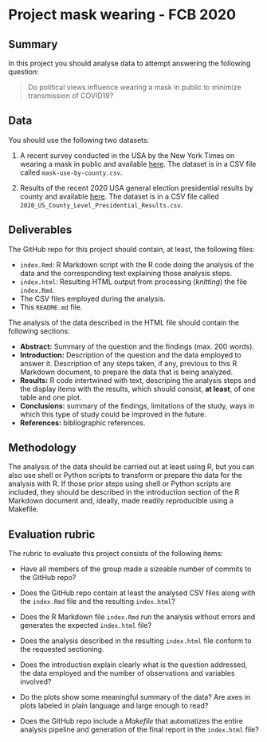 # Project mask wearing - FCB 2020

## Summary

In this project you should analyse data to attempt answering the following question:

> Do political views influence wearing a mask in public to minimize transmission of COVID19?

## Data

You should use the following two datasets:

1. A recent survey conducted in the USA by the New York Times on wearing a mask in public
and available [here](https://github.com/nytimes/covid-19-data/tree/master/mask-use). The
dataset is in a CSV file called `mask-use-by-county.csv`.

2. Results of the recent 2020 USA general election presidential results by county and
available [here](https://github.com/tonmcg/US_County_Level_Election_Results_08-20). The
dataset is in a CSV file called `2020_US_County_Level_Presidential_Results.csv`.

## Deliverables

The GitHub repo for this project should contain, at least, the following files:

  * `index.Rmd`: R Markdown script with the R code doing the analysis of the data
    and the corresponding text explaining those analysis steps.
  * `index.html`: Resulting HTML output from processing (_knitting_) the file
    `index.Rmd`.
  * The CSV files employed during the analysis.
  * This `README.md` file.

The analysis of the data described in the HTML file should contain the following
sections:

  * **Abstract:** Summary of the question and the findings (max. 200 words).
  * **Introduction:** Description of the question and the data employed to answer it.
    Description of any steps taken, if any, previous to this R Markdown document,
    to prepare the data that is being analyzed.
  * **Results:** R code intertwined with text, descriping the analysis steps and the
    display items with the results, which should consist, **at least**, of one table
    and one plot.
  * **Conclusions:** summary of the findings, limitations of the study, ways in which
    this type of study could be improved in the future.
  * **References:** bibliographic references.

## Methodology

The analysis of the data should be carried out at least using R, but you can also
use shell or Python scripts to transform or prepare the data for the analysis with
R. If those prior steps using shell or Python scripts are included, they should be
described in the introduction section of the R Markdown document and, ideally,
made readily reproducible using a Makefile.

## Evaluation rubric

The rubric to evaluate this project consists of the following items:

* Have all members of the group made a sizeable number of commits to the GitHub repo?

* Does the GitHub repo contain at least the analysed CSV files along with the
  `index.Rmd` file and the resulting `index.html`?

* Does the R Markdown file `index.Rmd` run the analysis without errors and
  generates the expected `index.html` file?

* Does the analysis described in the resulting `index.html` file conform to
  the requested sectioning.

* Does the introduction explain clearly what is the question addressed, the
  data employed and the number of observations and variables involved?

* Do the plots show some meaningful summary of the data? Are axes in plots
  labeled in plain language and large enough to read?

* Does the GitHub repo include a _Makefile_ that automatizes the entire analysis
  pipeline and generation of the final report in the `index.html` file?
